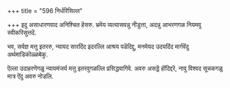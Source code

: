 +++
title = "596 निर्धरिसिल्ल"

+++
इदु असाधारणवाद अनिश्चित हॆसरु. भ्रमॆय व्यत्यासवन्नु नीडुत्ता, अदन्नु आभरणगळ नियमवु स्वीकरिसुत्तदॆ.

भव, सर्वज्ञ मत्तु इतररु, न्यायद सारदिंद इदरल्लि आश्रय पडॆदिद्दु, मनमेयद उदयदिंद मार्गवॆंदु अर्थमाडिकॊळ्ळबेकु.

ऎल्ला उदाहरणॆगळु न्यायमंजर्य मत्तु इतरवुगळल्लि प्रसिद्धवागिवॆ. अवरु असड्डॆ हॊंदिद्दरॆ, नावु विश्वद सूचकगळु मात्र ऎंदु अवरु नोडलि.

